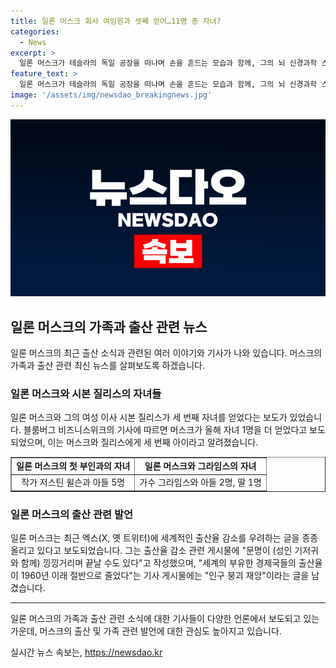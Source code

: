 ```yaml
---
title: 일론 머스크 회사 여임원과 셋째 얻어…11명 총 자녀?
categories:
  - News
excerpt: >
  일론 머스크가 테슬라의 독일 공장을 떠나며 손을 흔드는 모습과 함께, 그의 뇌 신경과학 스타트업인 뉴럴링크 여성 임원과의 쌍둥이 자녀 사실이 보도됐다. 머스크가 지난해 여성 에게 자녀를 출산할 것을 권유한 후, 출산을 통해 12번째 자녀를 얻은 것으로 전해졌으며, 이로써 머스크의 자녀는 총 11명이다. 하지만 머스크와 이 사실에 대한 확인을 요청한 질의에 대한 응답은 없었다. 그 외에도 머스크의 출산에 대한 우려를 트위터를 통해 표현하고, 스페이스X에서 부적절한 행동을 보인 것으로 보도됐다.
feature_text: >
  일론 머스크가 테슬라의 독일 공장을 떠나며 손을 흔드는 모습과 함께, 그의 뇌 신경과학 스타트업인 뉴럴링크 여성 임원과의 쌍둥이 자녀 사실이 보도됐다. 머스크가 지난해 여성 에게 자녀를 출산할 것을 권유한 후, 출산을 통해 12번째 자녀를 얻은 것으로 전해졌으며, 이로써 머스크의 자녀는 총 11명이다. 하지만 머스크와 이 사실에 대한 확인을 요청한 질의에 대한 응답은 없었다. 그 외에도 머스크의 출산에 대한 우려를 트위터를 통해 표현하고, 스페이스X에서 부적절한 행동을 보인 것으로 보도됐다.
image: '/assets/img/newsdao_breakingnews.jpg'
---
```


<p><img src="/assets/img/newsdao_breakingnews.jpg" alt="koreaapp 속보" /></p>

<h2 data-ke-size="size26">일론 머스크의 가족과 출산 관련 뉴스</h2>

<p data-ke-size="size16">일론 머스크의 최근 출산 소식과 관련된 여러 이야기와 기사가 나와 있습니다. 머스크의 가족과 출산 관련 최신 뉴스를 살펴보도록 하겠습니다.</p>

<h3>일론 머스크와 시본 질리스의 자녀들</h3>

<p data-ke-size="size16">일론 머스크와 그의 여성 이사 시본 질리스가 세 번째 자녀를 얻었다는 보도가 있었습니다. 블룸버그 비즈니스위크의 기사에 따르면 머스크가 올해 자녀 1명을 더 얻었다고 보도되었으며, 이는 머스크와 질리스에게 세 번째 아이라고 알려졌습니다.</p>

<table style="width: 100%;" border="1">
<tbody>
<tr>
<td style="text-align: center; height: 17px;"><b>일론 머스크의 첫 부인과의 자녀</b></td>
<td style="text-align: center; height: 17px;"><b>일론 머스크와 그라임스의 자녀</b></td>
</tr>
<tr>
<td style="text-align: center;">작가 저스틴 윌슨과 아들 5명</td>
<td style="text-align: center;">가수 그라임스와 아들 2명, 딸 1명</td>
</tr>
</tbody>
</table>

<h3>일론 머스크의 출산 관련 발언</h3>

<p data-ke-size="size16">일론 머스크는 최근 엑스(X, 옛 트위터)에 세계적인 출산율 감소를 우려하는 글을 종종 올리고 있다고 보도되었습니다. 그는 출산율 감소 관련 게시물에 "문명이 (성인 기저귀와 함께) 낑낑거리며 끝날 수도 있다"고 작성했으며, "세계의 부유한 경제국들의 출산율이 1960년 이래 절반으로 줄었다"는 기사 게시물에는 "인구 붕괴 재앙"이라는 글을 남겼습니다.</p>

<hr>

<p data-ke-size="size16">일론 머스크의 가족과 출산 관련 소식에 대한 기사들이 다양한 언론에서 보도되고 있는 가운데, 머스크의 출산 및 가족 관련 발언에 대한 관심도 높아지고 있습니다.</p>
실시간 뉴스 속보는, <a href="https://newsdao.kr" rel="dofollow">https://newsdao.kr</a>


